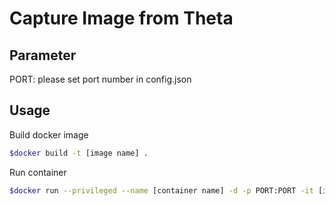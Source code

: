 # Capture Image from Theta

## Parameter

PORT: please set port number in config.json

## Usage

Build docker image
```bash
$docker build -t [image name] .
```

Run container
```bash
$docker run --privileged --name [container name] -d -p PORT:PORT -it [image name]
```

